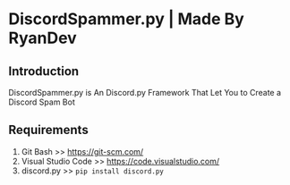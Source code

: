 # DiscordSpammer.py | Made By RyanDev
## Introduction
DiscordSpammer.py is An Discord.py Framework That Let You to Create a Discord Spam Bot
## Requirements
1. Git Bash >> https://git-scm.com/
2. Visual Studio Code >> https://code.visualstudio.com/
3. discord.py >> `pip install discord.py`
